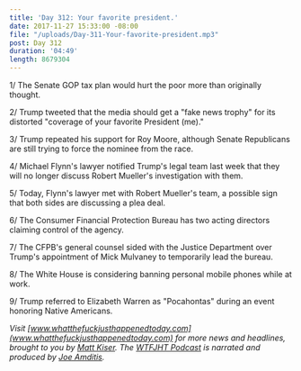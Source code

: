 ```yaml
---
title: 'Day 312: Your favorite president.'
date: 2017-11-27 15:33:00 -08:00
file: "/uploads/Day-311-Your-favorite-president.mp3"
post: Day 312
duration: '04:49'
length: 8679304
---
```


1/ The Senate GOP tax plan would hurt the poor more than originally thought.

2/ Trump tweeted that the media should get a "fake news trophy" for its distorted "coverage of your favorite President (me)."

3/ Trump repeated his support for Roy Moore, although Senate Republicans are still trying to force the nominee from the race.

4/ Michael Flynn's lawyer notified Trump's legal team last week that they will no longer discuss Robert Mueller's investigation with them.

5/ Today, Flynn's lawyer met with Robert Mueller's team, a possible sign that both sides are discussing a plea deal.

6/ The Consumer Financial Protection Bureau has two acting directors claiming control of the agency.

7/ The CFPB's general counsel sided with the Justice Department over Trump's appointment of Mick Mulvaney to temporarily lead the bureau.

8/ The White House is considering banning personal mobile phones while at work.

9/ Trump referred to Elizabeth Warren as "Pocahontas" during an event honoring Native Americans.

*Visit [www.whatthefuckjusthappenedtoday.com](www.whatthefuckjusthappenedtoday.com) for more news and headlines, brought to you by [Matt Kiser](https://twitter.com/Matt_Kiser). The [WTFJHT Podcast](https://whatthefuckjusthappenedtoday.com/podcasts/) is narrated and produced by [Joe Amditis](https://twitter.com/jsamditis).*